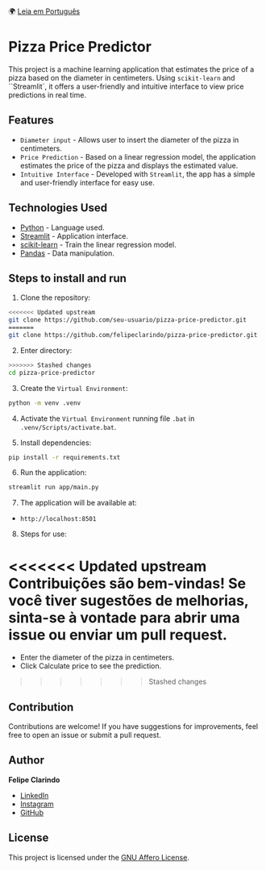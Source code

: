 🌍 [Leia em Português](README.pt-BR.md)

# Pizza Price Predictor

This project is a machine learning application that estimates the price of a pizza based on the diameter in centimeters. Using `scikit-learn` and ``Streamlit`, it offers a user-friendly and intuitive interface to view price predictions in real time.

## Features

- `Diameter input` - Allows user to insert the diameter of the pizza in centimeters.
- `Price Prediction` - Based on a linear regression model, the application estimates the price of the pizza and displays the estimated value.
- `Intuitive Interface` - Developed with `Streamlit`, the app has a simple and user-friendly interface for easy use.

## Technologies Used

- [Python](https://docs.python.org/3/) - Language used.
- [Streamlit](https://streamlit.io/) - Application interface.
- [scikit-learn](https://scikit-learn.org/stable/) - Train the linear regression model.
- [Pandas](https://pandas.pydata.org/) - Data manipulation.

## Steps to install and run

1. Clone the repository:

```bash
<<<<<<< Updated upstream
git clone https://github.com/seu-usuario/pizza-price-predictor.git
=======
git clone https://github.com/felipeclarindo/pizza-price-predictor.git
```

2. Enter directory:

```bash
>>>>>>> Stashed changes
cd pizza-price-predictor
```

3. Create the `Virtual Environment`:

```bash
python -m venv .venv
```

4. Activate the `Virtual Environment` running file `.bat` in `.venv/Scripts/activate.bat`.

5. Install dependencies:

```bash
pip install -r requirements.txt
```

6. Run the application:

```bash
streamlit run app/main.py
```

7. The application will be available at:

- `http://localhost:8501`

8. Steps for use:

<<<<<<< Updated upstream
    Contribuições são bem-vindas! Se você tiver sugestões de melhorias, sinta-se à vontade para abrir uma issue ou enviar um pull request.
=======
- Enter the diameter of the pizza in centimeters.
- Click Calculate price to see the prediction.
>>>>>>> Stashed changes

## Contribution

Contributions are welcome! If you have suggestions for improvements, feel free to open an issue or submit a pull request.

## Author

**Felipe Clarindo**

- [LinkedIn](https://www.linkedin.com/in/felipeclarindo)
- [Instagram](https://www.instagram.com/lipethecoder)
- [GitHub](https://github.com/felipeclarindo)

## License

This project is licensed under the [GNU Affero License](https://www.gnu.org/licenses/agpl-3.0.html).
